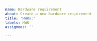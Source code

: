 ```yaml
---
name: Hardware requirement
about: Create a new hardware requirement
title: 'HWRx:'
labels: HWR
assignees: ''

---
```



